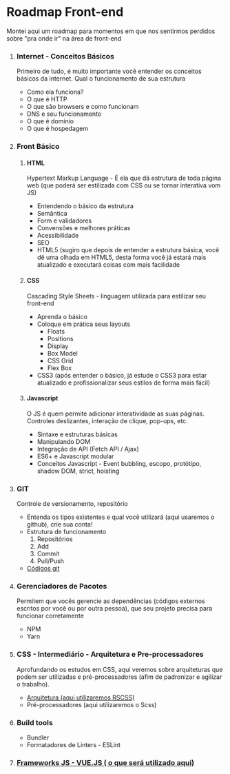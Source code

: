 # Roadmap Front-end
Montei aqui um roadmap para momentos em que nos sentirmos perdidos sobre "pra onde ir" na área de front-end
<br>

<ol>
  <li>
    <h3>Internet - Conceitos Básicos</h3>
    <p>Primeiro de tudo, é muito importante você entender os conceitos básicos da internet. Qual o funcionamento de sua estrutura</p>
    <ul>
      <li>Como ela funciona?</li>
      <li>O que é HTTP</li>
      <li>O que são browsers e como funcionam</li>
      <li>DNS e seu funcionamento</li>
      <li>O que é domínio</li>
      <li>O que é hospedagem</li>
    </ul>
  </li>
  <li>
    <h3>Front Básico</h3>
    <ol>
       <li>
        <h4>HTML</h4>
        <p>Hypertext Markup Language - É ela que dá estrutura de toda página web (que poderá ser estilizada com CSS ou se tornar interativa vom JS)</p>
        <ul>
          <li>Entendendo o básico da estrutura</li>
          <li>Semântica</li>
          <li>Form e validadores</li>
          <li>Convensões e melhores práticas</li>
          <li>Acessibilidade</li>
          <li>SEO</li>
          <li>HTML5 (sugiro que depois de entender a estrutura básica, você dê uma olhada em HTML5, desta forma você já estará mais atualizado e executará coisas com mais facilidade</li>
        </ul>
      </li>
      <li>
        <h4>CSS</h4>
        <p>Cascading Style Sheets - linguagem utilizada para estilizar seu front-end </p>
        <ul>
          <li>Aprenda o básico</li>
          <li>
            Coloque em prática seus layouts
            <ul>
              <li>Floats</li>
              <li>Positions</li>
              <li>Display</li>
              <li>Box Model</li>
              <li>CSS Grid</li>
              <li>Flex Box</li>
            </ul>
          </li>
          <li>CSS3 (após entender o básico, já estude o CSS3 para estar atualizado e profissionalizar seus estilos de forma mais fácil)</li>
        </ul>
      </li>
      <li>
        <h4>Javascript</h4>
        <p>O JS é quem permite adicionar interatividade as suas páginas. Controles deslizantes, interação de clique, pop-ups, etc.</p>
        <ul>
          <li>Sintaxe e estruturas básicas</li>
          <li>Manipulando DOM</li>
          <li>Integração de API (Fetch API / Ajax)</li>
          <li>ES6+ e Javascript modular</li>
          <li>Conceitos Javascript - Event bubbling, escopo, protótipo, shadow DOM, strict, hoisting</li>
        </ul>
      </li>
    </ol>
  </li>
  <li>
    <h3>GIT</h3>
    <p>Controle de versionamento, repositório </p>
    <ul>
      <li>Entenda os tipos existentes e qual você utilizará (aqui usaremos o github), crie sua conta!</li>
      <li>
        Estrutura de funcionamento
        <ol>
          <li>Repositórios</li>
          <li>Add</li>
          <li>Commit</li>
          <li>Pull/Push</li>
        </ol>
      </li>
      <li><a href="https://gist.github.com/laiseassis/42a9c2ddb869bdd4ca1eaed0cac1a783" target="_blank">Códigos git</a></li>
    </ul>
  </li>
  <li>
    <h3>Gerenciadores de Pacotes</h3>
    <p>Permitem que vocês gerencie as dependências (códigos externos escritos por você ou por outra pessoa), que seu projeto precisa para funcionar corretamente </p>
    <ul>
      <li>NPM</li>
      <li>Yarn</li>
    </ul>
  </li>
  <li>
    <h3>CSS - Intermediário - Arquitetura e Pre-processadores</h3>
    <p>Aprofundando os estudos em CSS, aqui veremos sobre arquiteturas que podem ser utilizadas e pré-processadores (afim de padronizar e agilizar o trabalho).</p>
    <ul>
      <li><a href="https://willianjusten.com.br/falando-sobre-rscss" target="_blank">Arquitetura (aqui utilizaremos RSCSS)</a></li>
      <li>Pré-processadores (aqui utilizaremos o Scss)</li>
    </ul>
  </li>
  <li>
    <h3>Build tools</h3>
    <ul>
      <li>Bundler</li>
      <li>Formatadores de Linters - ESLint</li>
    </ul>
  </li>
  <li>
    <h3><a href="https://vuejs.org/guide/introduction.html" target="_blank">Frameworks JS - VUE.JS ( o que será utilizado aqui)</a></h3>
  </li>
 </ol>

